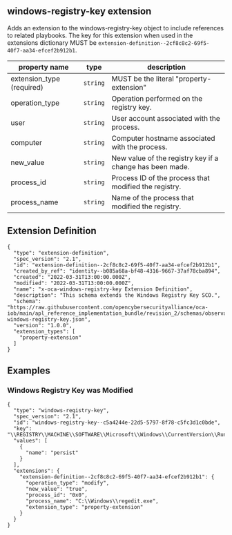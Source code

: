 ## windows-registry-key extension

Adds an extension to the windows-registry-key object to include references to related playbooks. The key for this extension when used in the extensions dictionary MUST be `extension-definition--2cf8c8c2-69f5-40f7-aa34-efcef2b912b1`.

| property name | type | description |
| -- | -- | -- |
| extension_type (required) | `string` | MUST be the literal "property-extension"
| operation_type | `string` | Operation performed on the registry key.
| user | `string` | User account associated with the process.
| computer | `string` | Computer hostname associated with the process.
| new_value | `string` | New value of the registry key if a change has been made.
| process_id | `string` | Process ID of the process that modified the registry.
| process_name | `string` | Name of the process that modified the registry.

## Extension Definition

```
{
  "type": "extension-definition",
  "spec_version": "2.1",
  "id": "extension-definition--2cf8c8c2-69f5-40f7-aa34-efcef2b912b1",
  "created_by_ref": "identity--b085a68a-bf48-4316-9667-37af78cba894",
  "created": "2022-03-31T13:00:00.000Z",
  "modified": "2022-03-31T13:00:00.000Z",
  "name": "x-oca-windows-registry-key Extension Definition",
  "description": "This schema extends the Windows Registry Key SCO.",
  "schema": "https://raw.githubusercontent.com/opencybersecurityalliance/oca-iob/main/apl_reference_implementation_bundle/revision_2/schemas/observables/extended-windows-registry-key.json",
  "version": "1.0.0",
  "extension_types": [
    "property-extension"
  ]
}
```

## Examples

### Windows Registry Key was Modified

```
{
  "type": "windows-registry-key",
  "spec_version": "2.1",
  "id": "windows-registry-key--c5a4244e-22d5-5797-8f78-c5fc3d1c0bde",
  "key": "\\REGISTRY\\MACHINE\\SOFTWARE\\Microsoft\\Windows\\CurrentVersion\\Run",
  "values": [
    {
      "name": "persist"
    }
  ],
  "extensions": {
    "extension-definition--2cf8c8c2-69f5-40f7-aa34-efcef2b912b1": {
      "operation_type": "modify",
      "new_value": "true",
      "process_id": "0x0",
      "process_name": "C:\\Windows\\regedit.exe",
      "extension_type": "property-extension"
    }
  }
}
```
